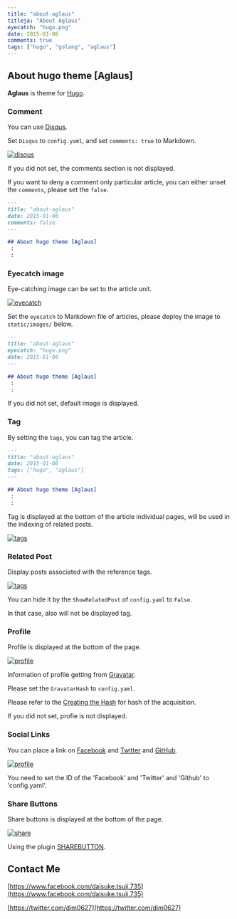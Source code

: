 ```yaml
---
title: "about-aglaus"
titleja: "About Aglaus"
eyecatch: "hugo.png"
date: 2015-01-06
comments: true
tags: ["hugo", "golang", "aglaus"]
---
```


## About hugo theme [Aglaus]

**Aglaus** is theme for [Hugo](http://gohugo.io).

### Comment

You can use [Disqus](https://disqus.com/).

Set `Disqus` to `config.yaml`, and set `comments: true` to Markdown.

[<img src="/hugo_theme_aglaus/images/desc_disqus.png" class="image" alt="disqus">](/hugo_theme_aglaus/images/desc_disqus.png)

If you did not set, the comments section is not displayed.

If you want to deny a comment only particular article, you can either unset the `comments`, please set the `false`.

``` markdown
---
title: "about-aglaus"
date: 2015-01-06
comments: false
---

## About hugo theme [Aglaus]
 :
 :
```

### Eyecatch image

Eye-catching image can be set to the article unit.

[<img src="/hugo_theme_aglaus/images/desc_eyecatch.png" class="image" alt="eyecatch">](/hugo_theme_aglaus/images/desc_eyecatch.png)

Set the `eyecatch` to Markdown file of articles, please deploy the image to `static/images/` below.

``` markdown
---
title: "about-aglaus"
eyecatch: "hugo.png"
date: 2015-01-06
---

## About hugo theme [Aglaus]
 :
 :
```

If you did not set, default image is displayed.

### Tag

By setting the `tags`, you can tag the article.

``` markdown
---
title: "about-aglaus"
date: 2015-01-06
tags: ["hugo", "aglaus"]
---

## About hugo theme [Aglaus]
 :
 :
```

Tag is displayed at the bottom of the article individual pages, will be used in the indexing of related posts.

[<img src="/hugo_theme_aglaus/images/desc_tags.png" class="image" alt="tags">](/hugo_theme_aglaus/images/desc_tags.png)

### Related Post

Display posts associated with the reference tags.

[<img src="/hugo_theme_aglaus/images/desc_tags.png" class="image" alt="tags">](/hugo_theme_aglaus/images/desc_tags.png)

You can hide it by the `ShowRelatedPost` of `config.yaml` to `False`.

In that case, also will not be displayed tag.

### Profile

Profile is displayed at the bottom of the page.

[<img src="/hugo_theme_aglaus/images/desc_profile.png" class="image" alt="profile">](/hugo_theme_aglaus/images/desc_profile.png)

Information of profile getting from [Gravatar](https://gravatar.com/).

Please set the `GravatarHash` to `config.yaml`.

Please refer to the [Creating the Hash](https://ja.gravatar.com/site/implement/hash/) for hash of the acquisition.

If you did not set, profie is not displayed.

### Social Links

You can place a link on [Facebook](https://www.facebook.com/) and [Twitter](https://twitter.com/) and [GitHub](https://github.com/).

[<img src="/hugo_theme_aglaus/images/desc_profile.png" class="image" alt="profile">](/hugo_theme_aglaus/images/desc_profile.png)

You need to set the ID of the 'Facebook' and 'Twitter' and 'Github' to 'config.yaml'.

### Share Buttons

Share buttons is displayed at the bottom of the page.

[<img src="/hugo_theme_aglaus/images/desc_share.png" class="image" alt="share">](/hugo_theme_aglaus/images/desc_share.png)

Using the plugin [SHAREBUTTON](http://sharebutton.net/).

## Contact Me

[https://www.facebook.com/daisuke.tsuji.735](https://www.facebook.com/daisuke.tsuji.735)

[https://twitter.com/dim0627](https://twitter.com/dim0627)

